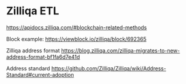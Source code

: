 # Zilliqa ETL

https://apidocs.zilliqa.com/#blockchain-related-methods

Block example: https://viewblock.io/zilliqa/block/692365

Zilliqa address format https://blog.zilliqa.com/zilliqa-migrates-to-new-address-format-bf1fa6d7e41d

Address standard https://github.com/Zilliqa/Zilliqa/wiki/Address-Standard#current-adoption
